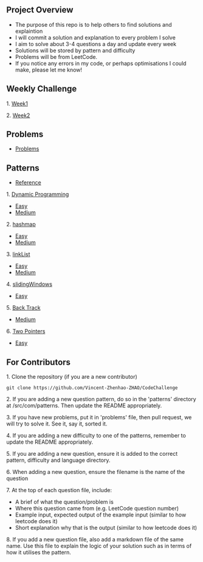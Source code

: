 ## Project Overview

- The purpose of this repo is to help others to find solutions and explaintion
- I will commit a solution and explanation to every problem I solve
- I aim to solve about 3-4 questions a day and update every week
- Solutions will be stored by pattern and difficulty
- Problems will be from LeetCode.
- If you notice any errors in my code, or perhaps optimisations I could make, please let me know!

## Weekly Challenge

1\. [Week1](https://github.com/Vincent-Zhenhao-ZHAO/CodeChallenge/tree/main/week1)

2\. [Week2](https://github.com/Vincent-Zhenhao-ZHAO/CodeChallenge/tree/main/week2)

## Problems
  - [Problems](https://github.com/Vincent-Zhenhao-ZHAO/CodeChallenge/tree/main/problems)

## Patterns

- [Reference](https://github.com/Kieran-Arul/interview-prep)
 
1\. [Dynamic Programming](https://github.com/Vincent-Zhenhao-ZHAO/CodeChallenge/tree/main/team_work_with_Kieran/patterns/dynamicProgramming)

   - [Easy](https://github.com/Vincent-Zhenhao-ZHAO/CodeChallenge/tree/main/team_work_with_Kieran/patterns/dynamicProgramming/easy)
   - [Medium](https://github.com/Vincent-Zhenhao-ZHAO/CodeChallenge/tree/main/team_work_with_Kieran/patterns/dynamicProgramming/medium)
    
2\. [hashmap](https://github.com/Vincent-Zhenhao-ZHAO/CodeChallenge/tree/main/team_work_with_Kieran/patterns/hashmap)

   - [Easy](https://github.com/Vincent-Zhenhao-ZHAO/CodeChallenge/tree/main/team_work_with_Kieran/patterns/hashmap/easy)
   - [Medium](https://github.com/Vincent-Zhenhao-ZHAO/CodeChallenge/tree/main/team_work_with_Kieran/patterns/hashmap/medium)
    
3\. [linkList](https://github.com/Vincent-Zhenhao-ZHAO/CodeChallenge/tree/main/team_work_with_Kieran/patterns/linkList)

   - [Easy](https://github.com/Vincent-Zhenhao-ZHAO/CodeChallenge/tree/main/team_work_with_Kieran/patterns/linkList/easy)
   - [Medium](https://github.com/Vincent-Zhenhao-ZHAO/CodeChallenge/tree/main/team_work_with_Kieran/patterns/linkList/medium)
    
4\. [slidingWindows](https://github.com/Vincent-Zhenhao-ZHAO/CodeChallenge/tree/main/team_work_with_Kieran/patterns/slidingWindow)

   - [Easy](https://github.com/Vincent-Zhenhao-ZHAO/CodeChallenge/tree/main/team_work_with_Kieran/patterns/slidingWindow/easy/python)


5\. [Back Track](https://github.com/Vincent-Zhenhao-ZHAO/CodeChallenge/tree/main/team_work_with_Kieran/patterns/BackTrack)
  - [Medium](https://github.com/Vincent-Zhenhao-ZHAO/CodeChallenge/tree/main/team_work_with_Kieran/patterns/BackTrack/medium)


6\. [Two Pointers](https://github.com/Vincent-Zhenhao-ZHAO/CodeChallenge/tree/main/team_work_with_Kieran/patterns/twoPointers)
  - [Easy](https://github.com/Vincent-Zhenhao-ZHAO/CodeChallenge/tree/main/team_work_with_Kieran/patterns/twoPointers/easy)

## For Contributors

1\. Clone the repository (if you are a new contributor)

    git clone https://github.com/Vincent-Zhenhao-ZHAO/CodeChallenge

2\. If you are adding a new question pattern, do so in the 'patterns' directory at /src/com/patterns. Then update the README appropriately.

3\. If you have new problems, put it in 'problems' file, then pull request, we will try to solve it. See it, say it, sorted it.

4\. If you are adding a new difficulty to one of the patterns, remember to update the README appropriately.

5\. If you are adding a new question, ensure it is added to the correct pattern, difficulty and language directory.

6\. When adding a new question, ensure the filename is the name of the question

7\. At the top of each question file, include:

  - A brief of what the question/problem is
  - Where this question came from (e.g. LeetCode question number)
  - Example input, expected output of the example input (similar to how leetcode does it)
  - Short explanation why that is the output (similar to how leetcode does it)

8\. If you add a new question file, also add a markdown file of the same name. Use this file to explain the logic of your solution such as in terms of how it utilises the pattern.




